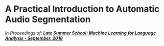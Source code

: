 # A Practical Introduction to Automatic Audio Segmentation

_In Proceedings of: [**Late Summer School: Machine Learning for Language Analysis - September, 2018**](http://ml-school.uni-koeln.de/index.html)_ 
